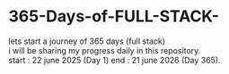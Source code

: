 # 365-Days-of-FULL-STACK-

lets start a journey of 365 days (full stack)
<br>
i will be sharing my progress daily in this repository.
<br>
start : 22 june 2025 (Day 1)
end : 21 june 2026 (Day 365).
